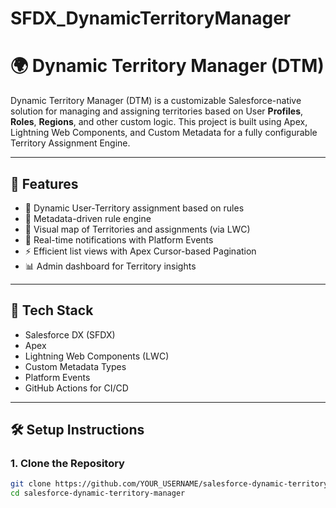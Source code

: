 # SFDX_DynamicTerritoryManager
# 🌍 Dynamic Territory Manager (DTM)

Dynamic Territory Manager (DTM) is a customizable Salesforce-native solution for managing and assigning territories based on User **Profiles**, **Roles**, **Regions**, and other custom logic. This project is built using Apex, Lightning Web Components, and Custom Metadata for a fully configurable Territory Assignment Engine.

---

## 🚀 Features

- 🔄 Dynamic User-Territory assignment based on rules
- 🧠 Metadata-driven rule engine
- 🧭 Visual map of Territories and assignments (via LWC)
- 📢 Real-time notifications with Platform Events
- ⚡ Efficient list views with Apex Cursor-based Pagination
- 📊 Admin dashboard for Territory insights

---

## 🧱 Tech Stack

- Salesforce DX (SFDX)
- Apex
- Lightning Web Components (LWC)
- Custom Metadata Types
- Platform Events
- GitHub Actions for CI/CD

---

## 🛠️ Setup Instructions

### 1. Clone the Repository

```bash
git clone https://github.com/YOUR_USERNAME/salesforce-dynamic-territory-manager.git
cd salesforce-dynamic-territory-manager
